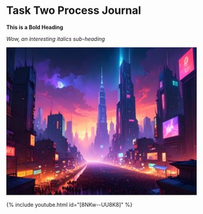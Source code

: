 # Task Two Process Journal

**This is a Bold Heading**

*Wow, an interesting italics sub-heading*

![an image of a futuristic city created for Task One](/images/futurecity.jpg) 

{% include youtube.html id="[8NKw--UU8K8]" %}
